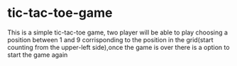 # tic-tac-toe-game

This is a simple tic-tac-toe game, two player will be able to play choosing a position between 1 and 9 corrisponding to the position in the grid(start counting from the upper-left side),once the game is over there is a option to start the game again
